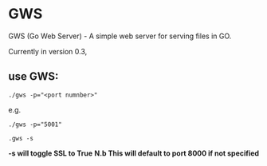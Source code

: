 # GWS
GWS (Go Web Server) - A simple web server for serving files in GO.

Currently in version 0.3, 

## use GWS:
```
./gws -p="<port numnber>"
```
e.g. 
```
./gws -p="5001"
```

```
.gws -s
```
**-s will toggle SSL to True**
**N.b This will default to port 8000 if not specified** 


